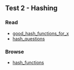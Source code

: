 ## Test 2 - Hashing

### Read
- [good_hash_functions_for_x](./good_hash_functions_for_x.md)
- [hash_questions](./hash_questions.md)

### Browse

- [hash_functions](./hash_functions.md)

